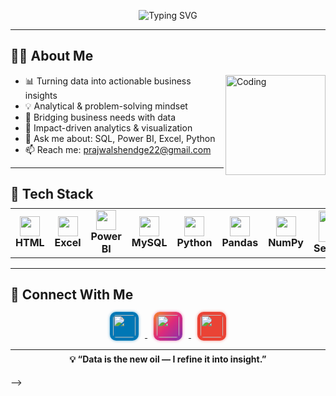 <div align="center" style="margin-top:-10px;">
  <img src="https://readme-typing-svg.herokuapp.com?font=Poppins&size=19&duration=2200&pause=1400&color=F97316&center=true&vCenter=true&width=680&lines=👋+Hi,+I'm+Prajwal+Shendge;💼+Business+Analyst+|+Data+Enthusiast;📊+Turning+Data+Into+Actionable+Insights" alt="Typing SVG" />
</div>

---

## 👨‍💼 About Me
<img align="right" alt="Coding" width="160" src="https://user-images.githubusercontent.com/74038190/229223263-cf2e4b07-2615-4f87-9c38-e37600f8381a.gif">

- 📊 Turning data into actionable business insights  
- 💡 Analytical & problem-solving mindset  
- 🌉 Bridging business needs with data  
- 🚀 Impact-driven analytics & visualization  
- 💬 Ask me about: SQL, Power BI, Excel, Python  
- 📫 Reach me: [prajwalshendge22@gmail.com](mailto:prajwalshendge22@gmail.com)  

---

## 🧰 Tech Stack
<div align="center" style="margin-top:-8px;">
<table>
<tr>


<td align="center" width="85">
  <img src="https://cdn.jsdelivr.net/gh/devicons/devicon/icons/html5/html5-original.svg" width="32"><br><b>HTML</b>
</td>

<td align="center" width="85">
  <img src="https://img.icons8.com/color/512/microsoft-excel-2019.png" width="32"><br><b>Excel</b>
</td>

<td align="center" width="85">
  <img src="https://img.icons8.com/color/512/power-bi.png" width="32"><br><b>Power BI</b>
</td>

<td align="center" width="85">
  <img src="https://cdn.jsdelivr.net/gh/devicons/devicon/icons/mysql/mysql-original.svg" width="32"><br><b>MySQL</b>
</td>

<td align="center" width="85">
  <img src="https://cdn.jsdelivr.net/gh/devicons/devicon/icons/python/python-original.svg" width="32"><br><b>Python</b>
</td>

<td align="center" width="85">
  <img src="https://cdn.jsdelivr.net/gh/devicons/devicon/icons/pandas/pandas-original.svg" width="32"><br><b>Pandas</b>
</td>

<td align="center" width="85">
  <img src="https://cdn.jsdelivr.net/gh/devicons/devicon/icons/numpy/numpy-original.svg" width="32"><br><b>NumPy</b>
</td>

<td align="center" width="85">
  <img src="https://seaborn.pydata.org/_static/logo-wide-lightbg.svg" width="50"><br><b>Seaborn</b>
</td>

<td align="center" width="85">
  <img src="https://cdn.jsdelivr.net/gh/devicons/devicon/icons/php/php-original.svg" width="32"><br><b>PHP</b>
</td>

</tr>
</table>
</div>

---

## 🤝 Connect With Me  
<div align="center" style="margin-top:-2px;">
  <a href="https://linkedin.com/in/prajwal-shendge/" target="_blank">
    <img src="https://cdn-icons-png.flaticon.com/512/174/174857.png" width="36" style="margin:0 10px; border-radius:10px; background:#0077B5; padding:5px; box-shadow:0 0 4px rgba(0,119,181,0.6);">
  </a>
  <a href="https://instagram.com/prajwalshendge22" target="_blank">
    <img src="https://cdn-icons-png.flaticon.com/512/2111/2111463.png" width="36" style="margin:0 10px; border-radius:10px; background:linear-gradient(135deg,#F58529,#DD2A7B,#8134AF); padding:5px; box-shadow:0 0 4px rgba(221,42,123,0.6);">
  </a>
  <a href="mailto:prajwalshendge22@gmail.com">
    <img src="https://cdn-icons-png.flaticon.com/512/732/732200.png" width="36" style="margin:0 10px; border-radius:10px; background:#EA4335; padding:5px; box-shadow:0 0 4px rgba(234,67,53,0.6);">
  </a>
</div>

---

<div align="center" style="margin-top:-8px;">
  <h4 style="font-size:14px; margin-top:4px;">💡 “Data is the new oil — I refine it into insight.”</h4>
</div> -->
